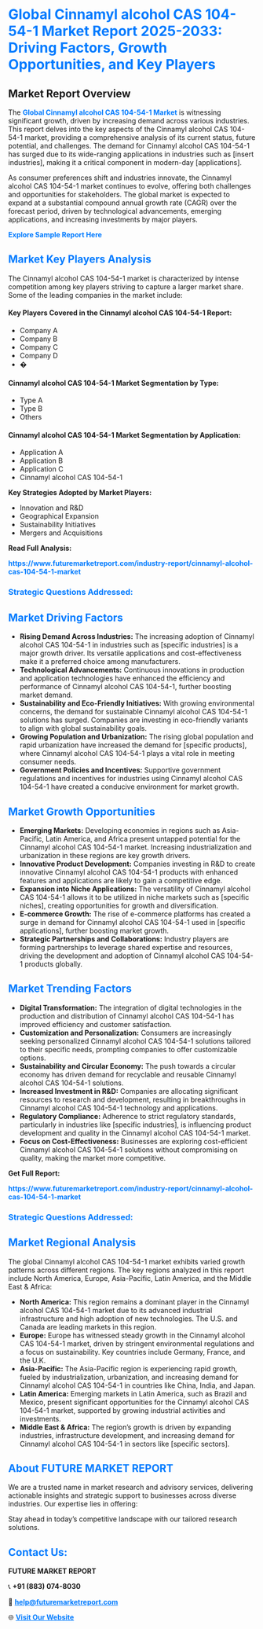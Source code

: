 <h1 style="color: #007BFF;">Global Cinnamyl alcohol CAS 104-54-1 Market Report 2025-2033: Driving Factors, Growth Opportunities, and Key Players</h1>

<section id="overview">
<h2>Market Report Overview</h2>
<p>The <a href="https://www.futuremarketreport.com/industry-report/cinnamyl-alcohol-cas-104-54-1-market" style="color: #007BFF; text-decoration: none;"><strong>Global Cinnamyl alcohol CAS 104-54-1 Market</strong></a> is witnessing significant growth, driven by increasing demand across various industries. This report delves into the key aspects of the Cinnamyl alcohol CAS 104-54-1 market, providing a comprehensive analysis of its current status, future potential, and challenges. The demand for Cinnamyl alcohol CAS 104-54-1 has surged due to its wide-ranging applications in industries such as [insert industries], making it a critical component in modern-day [applications].</p>
<p>As consumer preferences shift and industries innovate, the Cinnamyl alcohol CAS 104-54-1 market continues to evolve, offering both challenges and opportunities for stakeholders. The global market is expected to expand at a substantial compound annual growth rate (CAGR) over the forecast period, driven by technological advancements, emerging applications, and increasing investments by major players.</p>
</section>

<section id="overview">
<p><a href="https://www.futuremarketreport.com/request-sample/reportId=85279" style="color: #007BFF; text-decoration: none;"><strong>Explore Sample Report Here</strong></a></p>
</section>

<section id="key-players">
<h2 style="color: #007BFF;">Market Key Players Analysis</h2>
<p>The Cinnamyl alcohol CAS 104-54-1 market is characterized by intense competition among key players striving to capture a larger market share. Some of the leading companies in the market include:</p>
<h4>Key Players Covered in the Cinnamyl alcohol CAS 104-54-1 Report:</h4>
<ul><li>Company A</li><li>Company B</li><li>Company C</li><li>Company D</li><li>�</li></ul>
<h4>Cinnamyl alcohol CAS 104-54-1 Market Segmentation by Type:</h4>
<ul><li>Type A</li><li>Type B</li><li>Others</li></ul>

<h4>Cinnamyl alcohol CAS 104-54-1 Market Segmentation by Application:</h4>
<ul><li>Application A</li><li>Application B</li><li>Application C</li><li>Cinnamyl alcohol CAS 104-54-1</li></ul>
<p><strong>Key Strategies Adopted by Market Players:</strong></p>
<ul>
<li>Innovation and R&D</li>
<li>Geographical Expansion</li>
<li>Sustainability Initiatives</li>
<li>Mergers and Acquisitions</li>
</ul>
</section>

<section>
<p><strong>Read Full Analysis: </strong></p><a href="https://www.futuremarketreport.com/industry-report/cinnamyl-alcohol-cas-104-54-1-market" style="color: #007BFF; text-decoration: none;"><strong>https://www.futuremarketreport.com/industry-report/cinnamyl-alcohol-cas-104-54-1-market</strong></a>
<h3 style="color: #007BFF;">Strategic Questions Addressed:</h3>
</section>

<section id="driving-factors">
<h2 style="color: #007BFF;">Market Driving Factors</h2>
<ul>
<li><strong>Rising Demand Across Industries:</strong> The increasing adoption of Cinnamyl alcohol CAS 104-54-1 in industries such as [specific industries] is a major growth driver. Its versatile applications and cost-effectiveness make it a preferred choice among manufacturers.</li>
<li><strong>Technological Advancements:</strong> Continuous innovations in production and application technologies have enhanced the efficiency and performance of Cinnamyl alcohol CAS 104-54-1, further boosting market demand.</li>
<li><strong>Sustainability and Eco-Friendly Initiatives:</strong> With growing environmental concerns, the demand for sustainable Cinnamyl alcohol CAS 104-54-1 solutions has surged. Companies are investing in eco-friendly variants to align with global sustainability goals.</li>
<li><strong>Growing Population and Urbanization:</strong> The rising global population and rapid urbanization have increased the demand for [specific products], where Cinnamyl alcohol CAS 104-54-1 plays a vital role in meeting consumer needs.</li>
<li><strong>Government Policies and Incentives:</strong> Supportive government regulations and incentives for industries using Cinnamyl alcohol CAS 104-54-1 have created a conducive environment for market growth.</li>
</ul>
</section>

<section id="growth-opportunities">
<h2 style="color: #007BFF;">Market Growth Opportunities</h2>
<ul>
<li><strong>Emerging Markets:</strong> Developing economies in regions such as Asia-Pacific, Latin America, and Africa present untapped potential for the Cinnamyl alcohol CAS 104-54-1 market. Increasing industrialization and urbanization in these regions are key growth drivers.</li>
<li><strong>Innovative Product Development:</strong> Companies investing in R&D to create innovative Cinnamyl alcohol CAS 104-54-1 products with enhanced features and applications are likely to gain a competitive edge.</li>
<li><strong>Expansion into Niche Applications:</strong> The versatility of Cinnamyl alcohol CAS 104-54-1 allows it to be utilized in niche markets such as [specific niches], creating opportunities for growth and diversification.</li>
<li><strong>E-commerce Growth:</strong> The rise of e-commerce platforms has created a surge in demand for Cinnamyl alcohol CAS 104-54-1 used in [specific applications], further boosting market growth.</li>
<li><strong>Strategic Partnerships and Collaborations:</strong> Industry players are forming partnerships to leverage shared expertise and resources, driving the development and adoption of Cinnamyl alcohol CAS 104-54-1 products globally.</li>
</ul>
</section>

<section id="trending-factors">
<h2 style="color: #007BFF;">Market Trending Factors</h2>
<ul>
<li><strong>Digital Transformation:</strong> The integration of digital technologies in the production and distribution of Cinnamyl alcohol CAS 104-54-1 has improved efficiency and customer satisfaction.</li>
<li><strong>Customization and Personalization:</strong> Consumers are increasingly seeking personalized Cinnamyl alcohol CAS 104-54-1 solutions tailored to their specific needs, prompting companies to offer customizable options.</li>
<li><strong>Sustainability and Circular Economy:</strong> The push towards a circular economy has driven demand for recyclable and reusable Cinnamyl alcohol CAS 104-54-1 solutions.</li>
<li><strong>Increased Investment in R&D:</strong> Companies are allocating significant resources to research and development, resulting in breakthroughs in Cinnamyl alcohol CAS 104-54-1 technology and applications.</li>
<li><strong>Regulatory Compliance:</strong> Adherence to strict regulatory standards, particularly in industries like [specific industries], is influencing product development and quality in the Cinnamyl alcohol CAS 104-54-1 market.</li>
<li><strong>Focus on Cost-Effectiveness:</strong> Businesses are exploring cost-efficient Cinnamyl alcohol CAS 104-54-1 solutions without compromising on quality, making the market more competitive.</li>
</ul>
</section>

<section>
<p><strong>Get Full Report: </strong></p><a href="https://www.futuremarketreport.com/industry-report/cinnamyl-alcohol-cas-104-54-1-market" style="color: #007BFF; text-decoration: none;"><strong>https://www.futuremarketreport.com/industry-report/cinnamyl-alcohol-cas-104-54-1-market</strong></a>
<h3 style="color: #007BFF;">Strategic Questions Addressed:</h3>
</section>


<section id="regional-analysis">
<h2 style="color: #007BFF;">Market Regional Analysis</h2>
<p>The global Cinnamyl alcohol CAS 104-54-1 market exhibits varied growth patterns across different regions. The key regions analyzed in this report include North America, Europe, Asia-Pacific, Latin America, and the Middle East & Africa:</p>
<ul>
<li><strong>North America:</strong> This region remains a dominant player in the Cinnamyl alcohol CAS 104-54-1 market due to its advanced industrial infrastructure and high adoption of new technologies. The U.S. and Canada are leading markets in this region.</li>
<li><strong>Europe:</strong> Europe has witnessed steady growth in the Cinnamyl alcohol CAS 104-54-1 market, driven by stringent environmental regulations and a focus on sustainability. Key countries include Germany, France, and the U.K.</li>
<li><strong>Asia-Pacific:</strong> The Asia-Pacific region is experiencing rapid growth, fueled by industrialization, urbanization, and increasing demand for Cinnamyl alcohol CAS 104-54-1 in countries like China, India, and Japan.</li>
<li><strong>Latin America:</strong> Emerging markets in Latin America, such as Brazil and Mexico, present significant opportunities for the Cinnamyl alcohol CAS 104-54-1 market, supported by growing industrial activities and investments.</li>
<li><strong>Middle East & Africa:</strong> The region’s growth is driven by expanding industries, infrastructure development, and increasing demand for Cinnamyl alcohol CAS 104-54-1 in sectors like [specific sectors].</li>
</ul>
</section>

<footer>
<h2 style="color: #007BFF;">About FUTURE MARKET REPORT</h2>
<p>We are a trusted name in market research and advisory services, delivering actionable insights and strategic support to businesses across diverse industries. Our expertise lies in offering:</p>

<p>Stay ahead in today’s competitive landscape with our tailored research solutions.</p>

<h2 style="color: #007BFF;">Contact Us:</h2>
<p><strong>FUTURE MARKET REPORT</strong></p>
<p>📞 <strong>+91 (883) 074-8030</strong></p>
<p>📧 <strong><a href="mailto:help@futuremarketreport.com" style="color: #007BFF;">help@futuremarketreport.com</a></strong></p>
<p>🌐 <strong><a href="https://www.futuremarketreport.com/" style="color: #007BFF;">Visit Our Website</a></strong></p>
</footer>